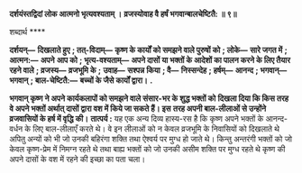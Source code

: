 **दर्शयंस्तद्विदां लोक आत्मनो भृत्यवश्यताम् ।** **व्रजस्योवाह वै हर्षं भगवान्बालचेष्टितै: ॥ ९॥** 

शब्दार्थ **** 

**दर्शयन्—** **दिखलाते हुए** **; तत्-विदाम्—** **कृष्ण के कार्यों को समझने वाले पुरुषों को** **; लोके—** **सारे जगत में** **; आत्मन:—** **अपने** **आप को** **; भृत्य-वश्यताम्—** **अपने दासों या भक्तों के आदेशों का पालन करने के लिए तैयार रहने वाले** **; व्रजस्य—** **व्रजभूमि के** **;** **उवाह—** **सश्पन्न किया** **; वै—** **निस्सन्देह** **; हर्षम्—** **आनन्द** **; भगवान्—** **भगवान्** **; बाल-चेष्टितै:—** **बच्चों के जैसे कार्यों द्वारा।** **.** 

**भगवान् कृष्ण ने अपने कार्यकलापों को समझने वाले संसार-भर के शुद्ध भक्तों को** **दिखला दिया कि किस तरह वे अपने भक्तों अर्थात् दासों द्वारा वश में किये जा सकते हैं। इस** **तरह अपनी बाल-लीलाओं से उन्होंने व्रजवासियों के हर्ष में वृद्धि की।** **तात्पर्य :** यह एक अन्य दिव्य हास्य-रस है कि कृष्ण अपने भक्तों के आनन्द-वर्धन के लिए बाल-लीलाएँ करते थे। वे इन लीलाओं को न केवल व्रजभूमि के निवासियों को दिखलाते थे अपितु अन्यों को भी जो उनकी बहिरंगा शक्ति तथा ऐश्वर्य पर मुग्ध हो जाते थे। किन्तु अन्तरंगी भक्तों को जो केवल कृष्ण-प्रेम में निमग्न रहते थे तथा बाह्य भक्तों को जो उनकी असीम शक्ति पर मुग्ध रहते थे कृष्ण की अपने दासों के वश में रहने की इच्छा का पता चला।  